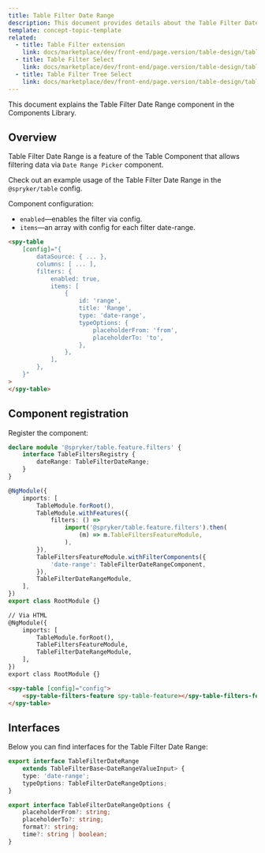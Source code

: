 ```yaml
---
title: Table Filter Date Range
description: This document provides details about the Table Filter Date Range component in the Components Library.
template: concept-topic-template
related:
  - title: Table Filter extension
    link: docs/marketplace/dev/front-end/page.version/table-design/table-filters/index.html
  - title: Table Filter Select
    link: docs/marketplace/dev/front-end/page.version/table-design/table-filters/table-filter-select.html
  - title: Table Filter Tree Select
    link: docs/marketplace/dev/front-end/page.version/table-design/table-filters/table-filter-tree-select.html
---
```


This document explains the Table Filter Date Range component in the Components Library.

## Overview

Table Filter Date Range is a feature of the Table Component that allows filtering data via `Date Range Picker` component.

Check out an example usage of the Table Filter Date Range in the `@spryker/table` config.

Component configuration:

- `enabled`—enables the filter via config.  
- `items`—an array with config for each filter date-range.  

```html
<spy-table
    [config]="{
        dataSource: { ... },
        columns: [ ... ],
        filters: {
            enabled: true,
            items: [
                {
                    id: 'range',
                    title: 'Range',
                    type: 'date-range',
                    typeOptions: {
                        placeholderFrom: 'from',
                        placeholderTo: 'to',
                    },
                },
            ],
        },                                                                                           
    }"
>
</spy-table>
```

## Component registration

Register the component:

```ts
declare module '@spryker/table.feature.filters' {
    interface TableFiltersRegistry {
        dateRange: TableFilterDateRange;
    }
}

@NgModule({
    imports: [
        TableModule.forRoot(),
        TableModule.withFeatures({
            filters: () =>
                import('@spryker/table.feature.filters').then(
                    (m) => m.TableFiltersFeatureModule,
                ),
        }),
        TableFiltersFeatureModule.withFilterComponents({
            'date-range': TableFilterDateRangeComponent,
        }),
        TableFilterDateRangeModule,
    ],
})
export class RootModule {}
```

```html
// Via HTML
@NgModule({
    imports: [
        TableModule.forRoot(),
        TableFiltersFeatureModule,
        TableFilterDateRangeModule,
    ],
})
export class RootModule {}

<spy-table [config]="config">
    <spy-table-filters-feature spy-table-feature></spy-table-filters-feature>
</spy-table>
```

## Interfaces

Below you can find interfaces for the Table Filter Date Range:

```ts
export interface TableFilterDateRange
    extends TableFilterBase<DateRangeValueInput> {
    type: 'date-range';
    typeOptions: TableFilterDateRangeOptions;
}

export interface TableFilterDateRangeOptions {
    placeholderFrom?: string;
    placeholderTo?: string;
    format?: string;
    time?: string | boolean;
}
```
